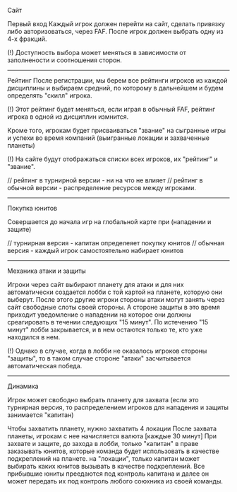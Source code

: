 Сайт

Первый вход
Каждый игрок должен перейти на сайт, сделать привязку либо авторизоваться, через FAF.
После игрок должен выбрать одну из 4-х фракций. 

(!) Доступность выбора может меняться в зависимости от заполнености и соотношения сторон.

---------
Рейтинг
После регистрации, мы берем все рейтинги игроков из каждой дисциплины и выбираем средний, по которому в дальнейшем и будем определять "скилл" игрока.

(!) Этот рейтинг будет меняться, если играя в обычный FAF, рейтинг игрока в одной из дисциплин измнится. 

Кроме того, игрокам будет присваиваться "звание" на сыгранные игры и успехи во время компаний (выигранные локации и захваченные планеты)

(!) На сайте будут отображаться списки всех игроков, их "рейтинг" и "звание".

// рейтинг в турнирной версии - ни на что не влияет 
// рейтинг в обычной версии - распределение ресурсов между игроками. 

---------
Покупка юнитов

Совершается до начала игр на глобальной карте при (нападении и защите)

// турнирная версия - капитан определеяет покупку юнитов
// обычная версия - каждый игрок самостоятельно набирает юнитов

---------
Механика атаки и защиты

Игроки через сайт выбирают планету для атаки и для них автоматически создается лобби с той картой на планете, которую они выберут. 
После этого другие игроки стороны атаки могут занять через сайт свободные слоты своей стороны. 
А стороне защиты в это время приходит уведомление о нападении на которое они должны среагировать в течении следующих "15 минут".
По истечению "15 минут" лобби закрывается, и в нем остаются только те, кто уже находился в нем. 

(!) Однако в случае, когда в лобби не оказалось игроков стороны "защиты", то в таком случае стороне "атаки" засчитывается автоматическая победа.

---------
Динамика

Игрок может свободно выбрать планету для захвата
(если это турнирная версия, то распределением игроков для нападения и защиты занимается "капитан)

Чтобы захватить планету, нужно захватить 4 локации 
После захвата планеты, игрокам с нее начисляется валюта  [каждые 30 минут]
При захвате и защите, до захода в лобби, только "капитан" в праве заказывать юнитов, которые команда будет использовать в качестве подкреплений на планете. 
на "локации", только капитан может выбирать каких юнитов вызывать в качестве подкреплений. Все прибывшие юниты преедаются под контроль капитана и далее он может передать их под контроль любого союхника из своей команды. 
